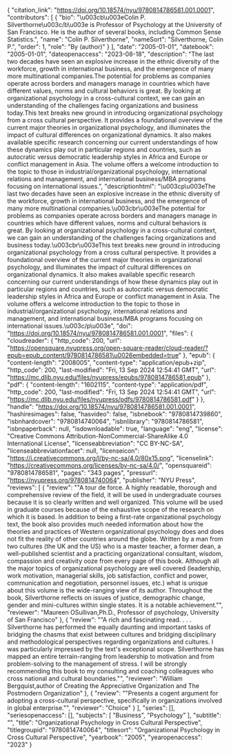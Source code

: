 {
   "citation_link": "https://doi.org/10.18574/nyu/9780814786581.001.0001",
   "contributors": [
     {
       "bio": "\u003cb\u003eColin P. Silverthorne\u003c/b\u003e is Professor of Psychology at the University of San Francisco. He is the author of several books, including Common Sense Statistics.",
       "name": "Colin P. Silverthorne",
       "nameSort": "Silverthorne, Colin P.",
       "order": 1,
       "role": "By (author)"
     }
   ],
   "date": "2005-01-01",
   "datebook": "2005-01-01",
   "dateopenaccess": "2023-08-18",
   "description": "The last two decades have seen an explosive increase in the ethnic diversity of the workforce, growth in international business, and the emergence of many more multinational companies.The potential for problems as companies operate across borders and managers manage in countries which have different values, norms and cultural behaviors is great. By looking at organizational psychology in a cross-cultural context, we can gain an understanding of the challenges facing organizations and business today.This text breaks new ground in introducing organizational psychology from a cross cultural perspective. It provides a foundational overview of the current major theories in organizational psychology, and illuminates the impact of cultural differences on organizational dynamics. It also makes available specific research concerning our current understandings of how these dynamics play out in particular regions and countries, such as autocratic versus democratic leadership styles in Africa and Europe or conflict management in Asia. The volume offers a welcome introduction to the topic to those in industrial/organizational psychology, international relations and management, and international business/MBA programs focusing on international issues.",
   "descriptionhtml": "\u003cp\u003eThe last two decades have seen an explosive increase in the ethnic diversity of the workforce, growth in international business, and the emergence of many more multinational companies.\u003cbr\u003eThe potential for problems as companies operate across borders and managers manage in countries which have different values, norms and cultural behaviors is great. By looking at organizational psychology in a cross-cultural context, we can gain an understanding of the challenges facing organizations and business today.\u003cbr\u003eThis text breaks new ground in introducing organizational psychology from a cross cultural perspective. It provides a foundational overview of the current major theories in organizational psychology, and illuminates the impact of cultural differences on organizational dynamics. It also makes available specific research concerning our current understandings of how these dynamics play out in particular regions and countries, such as autocratic versus democratic leadership styles in Africa and Europe or conflict management in Asia. The volume offers a welcome introduction to the topic to those in industrial/organizational psychology, international relations and management, and international business/MBA programs focusing on international issues.\u003c/p\u003e",
   "doi": "https://doi.org/10.18574/nyu/9780814786581.001.0001",
   "files": {
     "cloudreader": {
       "http_code": 200,
       "url": "https://opensquare.nyupress.org/open-square-reader/cloud-reader/?epub=epub_content/9780814786581\u0026embedded=true"
     },
     "epub": {
       "content-length": "2008005",
       "content-type": "application/epub+zip",
       "http_code": 200,
       "last-modified": "Fri, 13 Sep 2024 12:54:41 GMT",
       "url": "https://mc.dlib.nyu.edu/files/nyupress/epubs/9780814786581.epub"
     },
     "pdf": {
       "content-length": "1602115",
       "content-type": "application/pdf",
       "http_code": 200,
       "last-modified": "Fri, 13 Sep 2024 12:54:41 GMT",
       "url": "https://mc.dlib.nyu.edu/files/nyupress/pdfs/9780814786581.pdf"
     }
   },
   "handle": "https://doi.org/10.18574/nyu/9780814786581.001.0001",
   "hashiresimages": false,
   "hasvideo": false,
   "isbnebook": "9780814739860",
   "isbnhardcover": "9780814740064",
   "isbnlibrary": "9780814786581",
   "isbnpaperback": null,
   "isdownloadable": true,
   "language": "eng",
   "license": "Creative Commons Attribution-NonCommercial-ShareAlike 4.0 International License",
   "licenseabbreviation": "CC BY-NC-SA",
   "licenseabbreviationfacet": null,
   "licenseicon": "https://i.creativecommons.org/l/by-nc-sa/4.0/80x15.png",
   "licenselink": "https://creativecommons.org/licenses/by-nc-sa/4.0/",
   "opensquareid": "9780814786581",
   "pages": "343 pages",
   "pressurl": "https://nyupress.org/9780814740064",
   "publisher": "NYU Press",
   "reviews": [
     {
       "review": "\"A tour de force. A highly readable, thorough and comprehensive review of the field, it will be used in undergraduate courses because it is so clearly written and well organized. This volume will be used in graduate courses because of the exhaustive scope of the research on which it is based. In addition to being a first-rate organizational psychology text, the book also provides much needed information about how the theories and practices of Western organizational psychology does and does not fit the reality of other countries around the globe. Written by a man from two cultures (the UK and the US) who is a master teacher, a former dean, a well-published scientist and a practicing organizational consultant, wisdom, compassion and creativity ooze from every page of this book. Although all the major topics of organizational psychology are well covered (leadership, work motivation, managerial skills, job satisfaction, conflict and power, communication and negotiation, personnel issues, etc.) what is unique about this volume is the wide-ranging view of its author. Throughout the book, Silverthorne reflects on issues of justice, demographic change, gender and mini-cultures within single states. It is a notable achievement.\"",
       "reviewer": "Maureen OSullivan,Ph.D., Professor of psychology, University of San Francisco"
     },
     {
       "review": "\"A rich and fascinating read. . . . Silverthorne has performed the equally daunting and important tasks of bridging the chasms that exist between cultures and bridging disciplinary and methodological perspectives regarding organizations and cultures. I was particularly impressed by the text's exceptional scope. Silverthorne has mapped an entire terrain-ranging from leadership to motivation and from problem-solving to the management of stress. I will be strongly recommending this book to my consulting and coaching colleagues who cross national and cultural boundaries.\"",
       "reviewer": "William Bergquist,author of Creating the Appreciative Organization and The Postmodern Organization"
     },
     {
       "review": "\"Presents a cogent argument for adopting a cross-cultural perspective, specifically in organizations involved in global enterprise.\"",
       "reviewer": "Choice"
     }
   ],
   "series": [],
   "seriesopenaccess": [],
   "subjects": [
     "Business",
     "Psychology"
   ],
   "subtitle": "",
   "title": "Organizational Psychology in Cross Cultural Perspective",
   "titlegroupid": "9780814740064",
   "titlesort": "Organizational Psychology in Cross Cultural Perspective",
   "yearbook": "2005",
   "yearopenaccess": "2023"
 }
